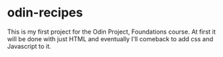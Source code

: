 # odin-recipes
This is my first project for the Odin Project, Foundations course.
At first it will be done with just
HTML and eventually I'll comeback to add css and Javascript to it.